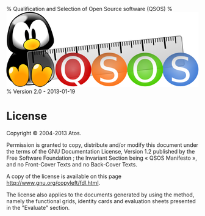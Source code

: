 % Qualification and Selection of Open Source software (QSOS)
% ![Logo](../Images/QSOS.png)
% Version 2.0 - 2013-01-19

# License

Copyright © 2004-2013 Atos.

Permission is granted to copy, distribute and/or modify this document under the terms of the GNU Documentation License, Version 1.2 published by the Free Software Foundation ; the Invariant Section being « QSOS Manifesto », and no Front-Cover Texts and no Back-Cover Texts.

A copy of the license is available on this page <http://www.gnu.org/copyleft/fdl.html>.

The license also applies to the documents generated by using the method, namely the functional grids, identity cards and evaluation sheets presented in the "Evaluate" section.
